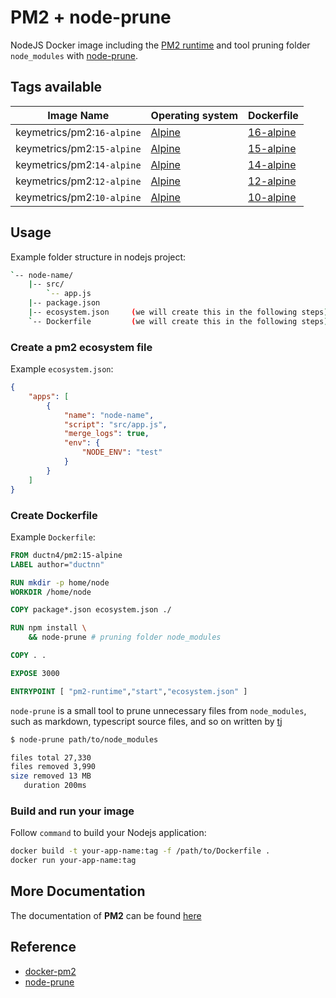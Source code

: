# PM2 + node-prune

NodeJS Docker image including the [PM2 runtime](https://pm2.keymetrics.io/) and
tool pruning folder `node_modules` with [node-prune](https://github.com/tj/node-prune).

## Tags available

**Image Name** | **Operating system** | **Dockerfile**
---|---|---
keymetrics/pm2:`16-alpine`|[Alpine](https://www.alpinelinux.org/about/)|[16-alpine](./16/alpine/Dockerfile)
keymetrics/pm2:`15-alpine`|[Alpine](https://www.alpinelinux.org/about/)|[15-alpine](./15/alpine/Dockerfile)
keymetrics/pm2:`14-alpine`|[Alpine](https://www.alpinelinux.org/about/)|[14-alpine](./14/alpine/Dockerfile)
keymetrics/pm2:`12-alpine`|[Alpine](https://www.alpinelinux.org/about/)|[12-alpine](./12/alpine/Dockerfile)
keymetrics/pm2:`10-alpine`|[Alpine](https://www.alpinelinux.org/about/)|[10-alpine](./10/alpine/Dockerfile)

## Usage
Example folder structure in nodejs project:

```bash
`-- node-name/
    |-- src/
        `-- app.js
    |-- package.json
    |-- ecosystem.json     (we will create this in the following steps)
    `-- Dockerfile         (we will create this in the following steps)
```

### Create a pm2 ecosystem file

Example `ecosystem.json`:

```json
{
    "apps": [
        {
            "name": "node-name",
            "script": "src/app.js",
            "merge_logs": true,
            "env": {
                "NODE_ENV": "test"
            }
        }
    ]
}
```

### Create Dockerfile

Example `Dockerfile`:

```dockerfile
FROM ductn4/pm2:15-alpine
LABEL author="ductnn"

RUN mkdir -p home/node
WORKDIR /home/node

COPY package*.json ecosystem.json ./

RUN npm install \
    && node-prune # pruning folder node_modules

COPY . .

EXPOSE 3000

ENTRYPOINT [ "pm2-runtime","start","ecosystem.json" ]
```

`node-prune` is a small tool to prune unnecessary files from `node_modules`,
such as markdown, typescript source files, and so on written by [tj](https://github.com/tj)

```bash
$ node-prune path/to/node_modules

files total 27,330
files removed 3,990
size removed 13 MB
   duration 200ms
```

### Build and run your image

Follow `command` to build your Nodejs application:

```bash
docker build -t your-app-name:tag -f /path/to/Dockerfile .
docker run your-app-name:tag
```

## More Documentation
The documentation of **PM2** can be found [here](https://pm2.keymetrics.io/docs/usage/docker-pm2-nodejs/)

## Reference
- [docker-pm2](https://github.com/keymetrics/docker-pm2)
- [node-prune](https://github.com/tj/node-prune)
